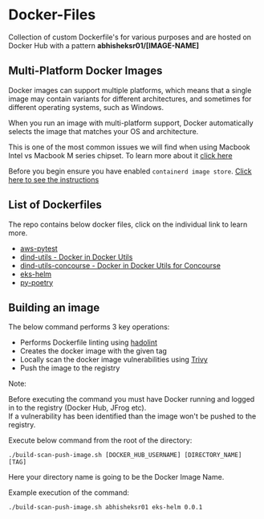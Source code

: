 # Docker-Files

Collection of custom Dockerfile's for various purposes and are hosted on Docker Hub with a pattern **abhisheksr01/[IMAGE-NAME]**

## Multi-Platform Docker Images

Docker images can support multiple platforms, which means that a single image may contain variants for different architectures, and sometimes for different operating systems, such as Windows.

When you run an image with multi-platform support, Docker automatically selects the image that matches your OS and architecture.

This is one of the most common issues we will find when using Macbook Intel vs Macbook M series chipset. To learn more about it [click here](https://docs.docker.com/build/building/multi-platform/)

Before you begin ensure you have enabled `containerd image store`. [Click here to see the instructions](https://docs.docker.com/desktop/containerd/#turn-on-the-containerd-image-store-feature)
## List of Dockerfiles

The repo contains below docker files, click on the individual link to learn more.

- [aws-pytest](./terraform-pytest)
- [dind-utils - Docker in Docker Utils](./dind-utils)
- [dind-utils-concourse - Docker in Docker Utils for Concourse](./dind-utils-concourse)
- [eks-helm](./eks-helm)
- [py-poetry](./py-poetry)

## Building an image

The below command performs 3 key operations:
* Performs Dockerfile linting using [hadolint](https://github.com/hadolint/hadolint)
* Creates the docker image with the given tag
* Locally scan the docker image vulnerabilities using [Trivy](https://github.com/aquasecurity/trivy)
* Push the image to the registry

Note:

Before executing the command you must have Docker running and logged in to the registry (Docker Hub, JFrog etc).</br>
If a vulnerability has been identified than the image won't be pushed to the registry.

Execute below command from the root of the directory:

```
./build-scan-push-image.sh [DOCKER_HUB_USERNAME] [DIRECTORY_NAME] [TAG]
```
Here your directory name is going to be the Docker Image Name.

Example execution of the command:
```
./build-scan-push-image.sh abhisheksr01 eks-helm 0.0.1
```
